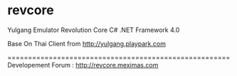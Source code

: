 revcore
=======

Yulgang Emulator Revolution Core C# .NET Framework 4.0

Base On Thai Client from http://yulgang.playpark.com

======================================================
Developement Forum : http://revcore.meximas.com
